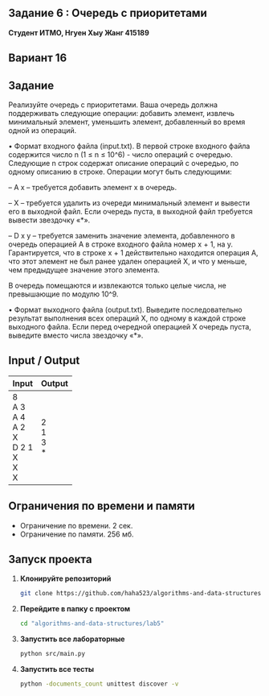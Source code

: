## Задание 6 : Очередь с приоритетами

 
**Студент ИТМО,  Нгуен Хыу Жанг  415189**  

## Вариант 16

## Задание

Реализуйте очередь с приоритетами. Ваша очередь должна поддерживать следующие операции: добавить элемент, извлечь минимальный элемент, уменьшить
элемент, добавленный во время одной из операций.

• Формат входного файла (input.txt). В первой строке входного файла содержится число n (1 ≤ n ≤ 10^6) - число операций с очередью. Следующие n строк содержат описание операций с очередью, по одному описанию в строке. Операции могут быть следующими:

– A x – требуется добавить элемент x в очередь.

– X – требуется удалить из очереди минимальный элемент и вывести
его в выходной файл. Если очередь пуста, в выходной файл требуется
вывести звездочку «*».

– D x y – требуется заменить значение элемента, добавленного в очередь
операцией A в строке входного файла номер x + 1, на y. Гарантируется, что в строке x + 1 действительно находится операция A, что
этот элемент не был ранее удален операцией X, и что y меньше, чем
предыдущее значение этого элемента.

В очередь помещаются и извлекаются только целые числа, не превышающие по модулю 10^9.

• Формат выходного файла (output.txt). Выведите последовательно результат выполнения всех операций X, по одному в каждой строке выходного файла. Если перед очередной операцией X очередь пуста, выведите вместо числа звездочку «*».
  
## Input / Output 


| Input                                                           | Output                               |   
|-----------------------------------------------------------------|--------------------------------------|
| 8<br/>A 3<br/>A 4<br/>A 2<br/>X<br/>D 2 1<br/>X<br/>X<br/>X     | 2<br/>1<br/>3<br/>*                  |



## Ограничения по времени и памяти

- Ограничение по времени. 2 сек.
- Ограничение по памяти. 256 мб.


## Запуск проекта
1. **Клонируйте репозиторий**
   ```bash
   git clone https://github.com/haha523/algorithms-and-data-structures.git
   ```
2. **Перейдите в папку с проектом**
   ```bash
   cd "algorithms-and-data-structures/lab5"
   ```
3. **Запустить все лабораторные**
    ```bash
   python src/main.py
   ```
4. **Запустить все тесты**
    ```bash
   python -documents_count unittest discover -v
   ```



